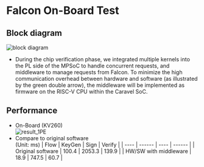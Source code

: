 # Falcon On-Board Test

## Block diagram

![block diagram](https://github.com/vic9112/Advance_SOC/assets/137171415/98282e05-a2c4-4375-a725-644d0bcd4690)

- During the chip verification phase, we integrated multiple kernels into the PL side of the MPSoC to handle concurrent requests, and middleware to manage requests from Falcon. To minimize the high communication overhead between hardware and software (as illustrated by the green double arrow), the middleware will be implemented as firmware on the RISC-V CPU within the Caravel SoC.

## Performance
- On-Board (KV260) <br>
![result_1PE](https://github.com/vic9112/Advance_SOC/assets/137171415/0dba7572-2d9c-4a85-8002-7d4700a284ec)
- Compare to original software <br>
(Unit: ms)
| Flow | KeyGen | Sign | Verify |
| ---- | ------ | ---- | ------ |
| Original software | 100.4 | 2053.3 | 139.9 |
| HW/SW with middleware | 18.9 | 747.5 | 60.7 |

